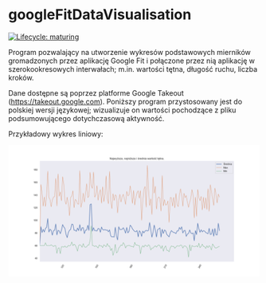 # googleFitDataVisualisation
<!-- badges: start -->
[![Lifecycle:
maturing](https://img.shields.io/badge/lifecycle-maturing-blue.svg)](https://www.tidyverse.org/lifecycle/#experimental)
<!-- badges: end -->

Program pozwalający na utworzenie wykresów podstawowych mierników gromadzonych przez aplikację Google Fit i połączone przez nią aplikację w szerokookresowych interwałach; m.in. wartości tętna, długość ruchu, liczba kroków. 

Dane dostępne są poprzez platforme Google Takeout (https://takeout.google.com). Poniższy program przystosowany jest do polskiej wersji językowej; wizualizuje on wartości pochodzące z pliku podsumowującego dotychczasową aktywność. 

Przykładowy wykres liniowy:

<img src="https://github.com/JPacoch/googleFitDataVisualisation/blob/main/data/Figure_1.png?raw=true" width="800px" height="auto">
